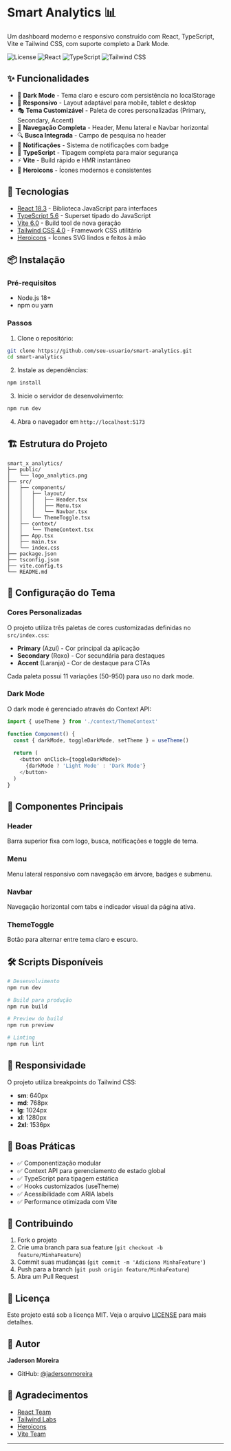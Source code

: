 # Smart Analytics 📊

Um dashboard moderno e responsivo construído com React, TypeScript, Vite e Tailwind CSS, com suporte completo a Dark Mode.

![License](https://img.shields.io/badge/license-MIT-blue.svg)
![React](https://img.shields.io/badge/React-18.3-61dafb.svg)
![TypeScript](https://img.shields.io/badge/TypeScript-5.6-blue.svg)
![Tailwind CSS](https://img.shields.io/badge/Tailwind-4.0-38bdf8.svg)

## ✨ Funcionalidades

- 🎨 **Dark Mode** - Tema claro e escuro com persistência no localStorage
- 📱 **Responsivo** - Layout adaptável para mobile, tablet e desktop
- 🎭 **Tema Customizável** - Paleta de cores personalizadas (Primary, Secondary, Accent)
- 🧭 **Navegação Completa** - Header, Menu lateral e Navbar horizontal
- 🔍 **Busca Integrada** - Campo de pesquisa no header
- 🔔 **Notificações** - Sistema de notificações com badge
- 🎯 **TypeScript** - Tipagem completa para maior segurança
- ⚡ **Vite** - Build rápido e HMR instantâneo
- 🎨 **Heroicons** - Ícones modernos e consistentes

## 🚀 Tecnologias

- [React 18.3](https://react.dev/) - Biblioteca JavaScript para interfaces
- [TypeScript 5.6](https://www.typescriptlang.org/) - Superset tipado do JavaScript
- [Vite 6.0](https://vitejs.dev/) - Build tool de nova geração
- [Tailwind CSS 4.0](https://tailwindcss.com/) - Framework CSS utilitário
- [Heroicons](https://heroicons.com/) - Ícones SVG lindos e feitos à mão

## 📦 Instalação

### Pré-requisitos

- Node.js 18+ 
- npm ou yarn

### Passos

1. Clone o repositório:
```bash
git clone https://github.com/seu-usuario/smart-analytics.git
cd smart-analytics
```

2. Instale as dependências:
```bash
npm install
```

3. Inicie o servidor de desenvolvimento:
```bash
npm run dev
```

4. Abra o navegador em `http://localhost:5173`

## 🏗️ Estrutura do Projeto

```
smart_x_analytics/
├── public/
│   └── logo_analytics.png
├── src/
│   ├── components/
│   │   ├── layout/
│   │   │   ├── Header.tsx
│   │   │   ├── Menu.tsx
│   │   │   └── Navbar.tsx
│   │   └── ThemeToggle.tsx
│   ├── context/
│   │   └── ThemeContext.tsx
│   ├── App.tsx
│   ├── main.tsx
│   └── index.css
├── package.json
├── tsconfig.json
├── vite.config.ts
└── README.md
```

## 🎨 Configuração do Tema

### Cores Personalizadas

O projeto utiliza três paletas de cores customizadas definidas no `src/index.css`:

- **Primary** (Azul) - Cor principal da aplicação
- **Secondary** (Roxo) - Cor secundária para destaques
- **Accent** (Laranja) - Cor de destaque para CTAs

Cada paleta possui 11 variações (50-950) para uso no dark mode.

### Dark Mode

O dark mode é gerenciado através do Context API:

```typescript
import { useTheme } from './context/ThemeContext'

function Component() {
  const { darkMode, toggleDarkMode, setTheme } = useTheme()
  
  return (
    <button onClick={toggleDarkMode}>
      {darkMode ? 'Light Mode' : 'Dark Mode'}
    </button>
  )
}
```

## 🧩 Componentes Principais

### Header
Barra superior fixa com logo, busca, notificações e toggle de tema.

### Menu
Menu lateral responsivo com navegação em árvore, badges e submenu.

### Navbar
Navegação horizontal com tabs e indicador visual da página ativa.

### ThemeToggle
Botão para alternar entre tema claro e escuro.

## 🛠️ Scripts Disponíveis

```bash
# Desenvolvimento
npm run dev

# Build para produção
npm run build

# Preview do build
npm run preview

# Linting
npm run lint
```

## 📱 Responsividade

O projeto utiliza breakpoints do Tailwind CSS:

- **sm**: 640px
- **md**: 768px
- **lg**: 1024px
- **xl**: 1280px
- **2xl**: 1536px

## 🎯 Boas Práticas

- ✅ Componentização modular
- ✅ Context API para gerenciamento de estado global
- ✅ TypeScript para tipagem estática
- ✅ Hooks customizados (useTheme)
- ✅ Acessibilidade com ARIA labels
- ✅ Performance otimizada com Vite

## 🤝 Contribuindo

1. Fork o projeto
2. Crie uma branch para sua feature (`git checkout -b feature/MinhaFeature`)
3. Commit suas mudanças (`git commit -m 'Adiciona MinhaFeature'`)
4. Push para a branch (`git push origin feature/MinhaFeature`)
5. Abra um Pull Request

## 📄 Licença

Este projeto está sob a licença MIT. Veja o arquivo [LICENSE](LICENSE) para mais detalhes.

## 👤 Autor

**Jaderson Moreira**

- GitHub: [@jadersonmoreira](https://github.com/jadersonmoreira)

## 🙏 Agradecimentos

- [React Team](https://react.dev/)
- [Tailwind Labs](https://tailwindcss.com/)
- [Heroicons](https://heroicons.com/)
- [Vite Team](https://vitejs.dev/)

---